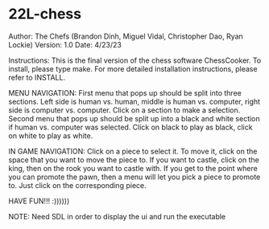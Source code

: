 # 22L-chess
Author: The Chefs (Brandon Dinh, Miguel Vidal, Christopher Dao, Ryan Lockie)
Version: 1.0
Date: 4/23/23

Instructions: 
This is the final version of the chess software ChessCooker. To install, please type make. For more detailed installation instructions, please refer to INSTALL.

MENU NAVIGATION:
First menu that pops up should be split into three sections. Left side is human vs. human, middle is human vs. computer, right side is computer vs. computer. Click on a section to make a selection.
Second menu that pops up should be split up into a black and white section if human vs. computer was selected. Click on black to play as black, click on white to play as white. 

IN GAME NAVIGATION:
Click on a piece to select it. To move it, click on the space that you want to move the piece to.
If you want to castle, click on the king, then on the rook you want to castle with.
If you get to the point where you can promote the pawn, then a menu will let you pick a piece to promote to. Just click on the corresponding piece.

HAVE FUN!!! :))))))

NOTE: Need SDL in order to display the ui and run the executable
